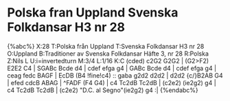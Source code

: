 # Polska fran Uppland Svenska Folkdansar H3 nr 28

{%abc%}
X:28
T:Polska från Uppland
T:Svenska Folkdansar H3 nr 28
O:Uppland
B:Traditioner av Svenska Folkdansar Häfte 3, nr 28
R:Polska
Z:Nils L
U:i=invertedturn
M:3/4
L:1/16
K:C
(cded) c2G2 G2G2 | (G2>F2) E2E2 C4 | SGABc Bcde d4 | cdef efga g4 |
GABc Bcde d4 | cdef efga g4 | ceag fedc BAGF | EcDB (B4 !fine!c4) ::
gaba g2d2 d2d2 | d2d2 {c/}B2AB G4 | efed cdcB ABAG | ^FADF (F4 G4) |
c4 Tc2dB Tc2dB | (c2e2) (ie2g2) g4 | c4 Tc2dB Tc2dB | (c2e2) "D.C. al Segno"(ie2g2) g4 :|
{%endabc%}

